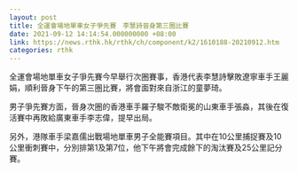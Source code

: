```yaml
---
layout: post
title: 全運會場地單車女子爭先賽　李慧詩晉身第三圈比賽
date: 2021-09-12 14:14:54.000000000 +08:00
link: https://news.rthk.hk/rthk/ch/component/k2/1610188-20210912.htm
categories: rthk
---
```


全運會場地單車女子爭先賽今早舉行次圈賽事，香港代表李慧詩擊敗遼寧車手王麗娟，順利晉身下午的第三圈比賽，將會面對來自浙江的童夢琦。

男子爭先賽方面，晉身次圈的香港車手羅子駿不敵衛冕的山東車手張淼，其後在復活賽中再敗給廣東車手李志偉，提早出局。

另外，港隊車手梁嘉儒出戰場地單車男子全能賽項目。其中在10公里捕捉賽及10公里衝刺賽中，分別排第1及第7位，他下午將會完成餘下的淘汰賽及25公里記分賽。
